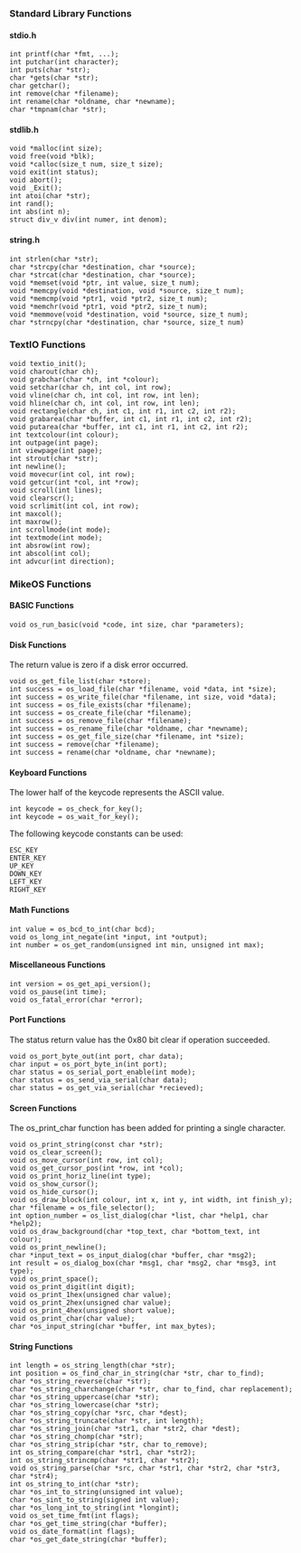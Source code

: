 ### Standard Library Functions ###

#### stdio.h ####
    int printf(char *fmt, ...);
    int putchar(int character);
    int puts(char *str);
    char *gets(char *str);
    char getchar();
    int remove(char *filename);
    int rename(char *oldname, char *newname);
    char *tmpnam(char *str);

#### stdlib.h ####
    void *malloc(int size);
    void free(void *blk);
    void *calloc(size_t num, size_t size);
    void exit(int status);
    void abort();
    void _Exit();
    int atoi(char *str);
    int rand();
    int abs(int n);
    struct div_v div(int numer, int denom);

#### string.h ####
    int strlen(char *str);
    char *strcpy(char *destination, char *source);
    char *strcat(char *destination, char *source);
    void *memset(void *ptr, int value, size_t num);
    void *memcpy(void *destination, void *source, size_t num);
    void *memcmp(void *ptr1, void *ptr2, size_t num);
    void *memchr(void *ptr1, void *ptr2, size_t num);
    void *memmove(void *destination, void *source, size_t num);
    char *strncpy(char *destination, char *source, size_t num)

### TextIO Functions ###
    void textio_init();
    void charout(char ch);
    void grabchar(char *ch, int *colour);
    void setchar(char ch, int col, int row);
    void vline(char ch, int col, int row, int len);
    void hline(char ch, int col, int row, int len);
    void rectangle(char ch, int c1, int r1, int c2, int r2);
    void grabarea(char *buffer, int c1, int r1, int c2, int r2);
    void putarea(char *buffer, int c1, int r1, int c2, int r2);
    int textcolour(int colour);
    int outpage(int page);
    int viewpage(int page);
    int strout(char *str);
    int newline();
    void movecur(int col, int row);
    void getcur(int *col, int *row);
    void scroll(int lines);
    void clearscr();
    void scrlimit(int col, int row);
    int maxcol();
    int maxrow();
    int scrollmode(int mode);
    int textmode(int mode);
    int absrow(int row);
    int abscol(int col);
    int advcur(int direction);



### MikeOS Functions ###

#### BASIC Functions ####
    void os_run_basic(void *code, int size, char *parameters);

#### Disk Functions ####
The return value is zero if a disk error occurred.

    void os_get_file_list(char *store);
    int success = os_load_file(char *filename, void *data, int *size);
    int success = os_write_file(char *filename, int size, void *data);
    int success = os_file_exists(char *filename);
    int success = os_create_file(char *filename);
    int success = os_remove_file(char *filename);
    int success = os_rename_file(char *oldname, char *newname);
    int success = os_get_file_size(char *filename, int *size);
    int success = remove(char *filename);
    int success = rename(char *oldname, char *newname);

#### Keyboard Functions ####
The lower half of the keycode represents the ASCII value.

    int keycode = os_check_for_key();
    int keycode = os_wait_for_key();

The following keycode constants can be used:

    ESC_KEY
    ENTER_KEY
    UP_KEY
    DOWN_KEY
    LEFT_KEY
    RIGHT_KEY

#### Math Functions ####
    int value = os_bcd_to_int(char bcd);
    void os_long_int_negate(int *input, int *output);
    int number = os_get_random(unsigned int min, unsigned int max);

#### Miscellaneous Functions ####
    int version = os_get_api_version();
    void os_pause(int time);
    void os_fatal_error(char *error);

#### Port Functions ####
The status return value has the 0x80 bit clear if operation succeeded. 

    void os_port_byte_out(int port, char data);
    char input = os_port_byte_in(int port);
    char status = os_serial_port_enable(int mode);
    char status = os_send_via_serial(char data);
    char status = os_get_via_serial(char *recieved);

#### Screen Functions ####
The os\_print\_char function has been added for printing a single character.

    void os_print_string(const char *str);
    void os_clear_screen();
    void os_move_cursor(int row, int col);
    void os_get_cursor_pos(int *row, int *col);
    void os_print_horiz_line(int type);
    void os_show_cursor();
    void os_hide_cursor();
    void os_draw_block(int colour, int x, int y, int width, int finish_y);
    char *filename = os_file_selector();
    int option_number = os_list_dialog(char *list, char *help1, char *help2);
    void os_draw_background(char *top_text, char *bottom_text, int colour);
    void os_print_newline();
    char *input_text = os_input_dialog(char *buffer, char *msg2);
    int result = os_dialog_box(char *msg1, char *msg2, char *msg3, int type);
    void os_print_space();
    void os_print_digit(int digit);
    void os_print_1hex(unsigned char value);
    void os_print_2hex(unsigned char value);
    void os_print_4hex(unsigned short value);
    void os_print_char(char value);
    char *os_input_string(char *buffer, int max_bytes);

#### String Functions ####
    int length = os_string_length(char *str);
    int position = os_find_char_in_string(char *str, char to_find);
    char *os_string_reverse(char *str);
    char *os_string_charchange(char *str, char to_find, char replacement);
    char *os_string_uppercase(char *str);
    char *os_string_lowercase(char *str);
    char *os_string_copy(char *src, char *dest);
    char *os_string_truncate(char *str, int length);
    char *os_string_join(char *str1, char *str2, char *dest);
    char *os_string_chomp(char *str);
    char *os_string_strip(char *str, char to_remove);
    int os_string_compare(char *str1, char *str2);
    int os_string_strincmp(char *str1, char *str2);
    void os_string_parse(char *src, char *str1, char *str2, char *str3, char *str4);
    int os_string_to_int(char *str);
    char *os_int_to_string(unsigned int value);
    char *os_sint_to_string(signed int value);
    char *os_long_int_to_string(int *longint);
    void os_set_time_fmt(int flags);
    char *os_get_time_string(char *buffer);
    void os_date_format(int flags);
    char *os_get_date_string(char *buffer);

